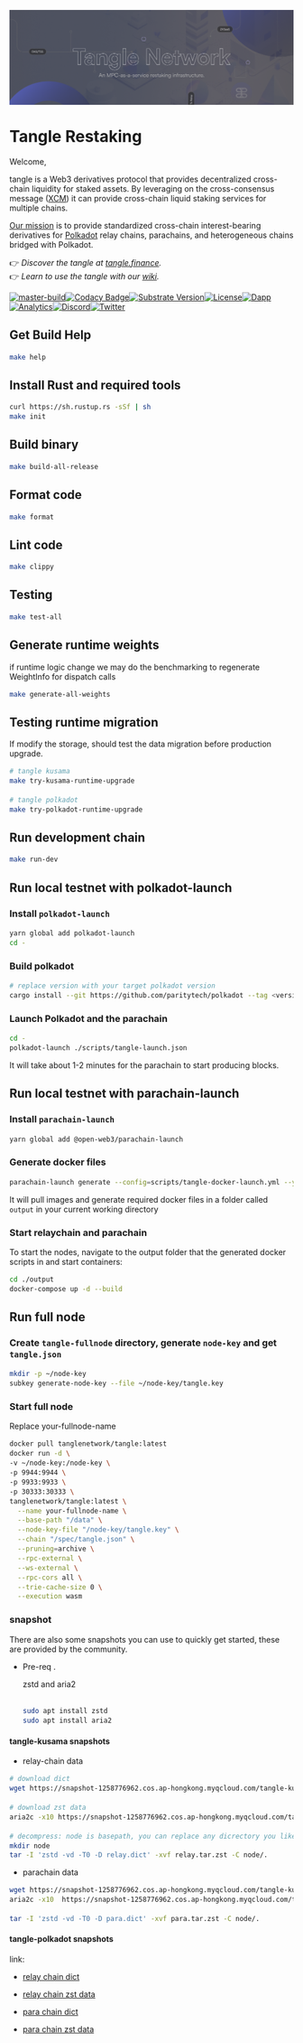 <a href="https://tangle.finance"><img align="center" src="./assets/Tangle Banner 4.png" alt="tangle Banner"/></a>

<h1 align="left">Tangle Restaking</a></h1>

<p align="left">
Welcome,

tangle is a Web3 derivatives protocol that provides decentralized cross-chain liquidity for staked assets. By leveraging on the cross-consensus message ([XCM](https://wiki.polkadot.network/docs/learn-xcm)) it can provide cross-chain liquid staking services for multiple chains.

[Our mission](https://bifrost-finance.notion.site/7df6abf2acb54b398df75230e157c7da?v=02ecfe941c5242c3b5f8c77654512b80) is to provide standardized cross-chain interest-bearing derivatives for [Polkadot](https://polkadot.network) relay chains, parachains, and heterogeneous chains bridged with Polkadot.

👉 _Discover the tangle at [tangle.finance](https://tangle.finance/)._  
👉 _Learn to use the tangle with our [wiki](https://wiki.tangle.finance/)._

</p>

<div align="left" >

[![master-build](https://img.shields.io/github/actions/workflow/status/bifrost-finance/tangle/ci-build.yml?logo=Buddy)](https://github.com/bifrost-finance/tangle/actions/workflows/ci-build.yml)[![Codacy Badge](https://app.codacy.com/project/badge/Grade/acec53276777415593c2b02b2200f62e)](https://www.codacy.com/gh/bifrost-finance/tangle?utm_source=github.com&utm_medium=referral&utm_content=bifrost-finance/tangle&utm_campaign=Badge_Grade)[![Substrate Version](https://img.shields.io/badge/Substrate-latest-brightgreen?logo=Parity%20Substrate)](https://github.com/paritytech/substrate)[![License](https://img.shields.io/github/license/bifrost-finance/tangle?color=blue)](https://github.com/bifrost-finance/tangle/blob/master/LICENSE)[![Dapp](https://img.shields.io/badge/Dapp-5c5c5c?logo=Icinga)](https://tangle.app)[![Analytics](https://img.shields.io/badge/-Analytics-5c5c5c?logo=Google%20Analytics)](https://stats.tangle.app)[![Discord](https://img.shields.io/badge/-Discord-5c5c5c?logo=Discord)](https://discord.gg/bifrost-finance)[![Twitter](https://img.shields.io/badge/-Twitter-5c5c5c?logo=Twitter)](https://twitter.com/tangleFinance)
</div>

## Get Build Help

```sh
make help
```

## Install Rust and required tools

```bash
curl https://sh.rustup.rs -sSf | sh
make init
```

## Build binary

```bash
make build-all-release
```

## Format code

```sh
make format
```

## Lint code

```sh
make clippy
```

## Testing

```bash
make test-all
```

## Generate runtime weights

if runtime logic change we may do the benchmarking to regenerate WeightInfo for dispatch calls

```bash
make generate-all-weights
```

## Testing runtime migration

If modify the storage, should test the data migration before production upgrade.

```bash
# tangle kusama
make try-kusama-runtime-upgrade

# tangle polkadot
make try-polkadot-runtime-upgrade
```

## Run development chain

```bash
make run-dev
```

## Run local testnet with polkadot-launch

### Install `polkadot-launch`

```bash
yarn global add polkadot-launch
cd -
```

### Build polkadot

```bash
# replace version with your target polkadot version
cargo install --git https://github.com/paritytech/polkadot --tag <version> polkadot --locked
```

### Launch Polkadot and the parachain

```bash
cd -
polkadot-launch ./scripts/tangle-launch.json
```

It will take about 1-2 minutes for the parachain to start producing blocks.

## Run local testnet with parachain-launch

### Install `parachain-launch`

```sh
yarn global add @open-web3/parachain-launch
```

### Generate docker files

```sh
parachain-launch generate --config=scripts/tangle-docker-launch.yml --yes
```

It will pull images and generate required docker files in a folder called `output` in your current working directory

### Start relaychain and parachain

To start the nodes, navigate to the output folder that the generated docker scripts in and start containers:

```sh
cd ./output
docker-compose up -d --build
```

## Run full node

### Create `tangle-fullnode` directory, generate `node-key` and get `tangle.json`

```sh
mkdir -p ~/node-key
subkey generate-node-key --file ~/node-key/tangle.key
```

### Start full node

Replace your-fullnode-name

```sh
docker pull tanglenetwork/tangle:latest
docker run -d \
-v ~/node-key:/node-key \
-p 9944:9944 \
-p 9933:9933 \
-p 30333:30333 \
tanglenetwork/tangle:latest \
  --name your-fullnode-name \
  --base-path "/data" \
  --node-key-file "/node-key/tangle.key" \
  --chain "/spec/tangle.json" \
  --pruning=archive \
  --rpc-external \
  --ws-external \
  --rpc-cors all \
  --trie-cache-size 0 \
  --execution wasm
```

### snapshot

There are also some snapshots you can use to quickly get started, these are provided by the community.

-   Pre-req .

    zstd and aria2

    ```sh

    sudo apt install zstd
    sudo apt install aria2
    ```

#### tangle-kusama snapshots

-   relay-chain data

```sh
# download dict
wget https://snapshot-1258776962.cos.ap-hongkong.myqcloud.com/tangle-kusama/relay.dict

# download zst data
aria2c -x10 https://snapshot-1258776962.cos.ap-hongkong.myqcloud.com/tangle-kusama/relay.tar.zst

# decompress: node is basepath, you can replace any dicrectory you like
mkdir node
tar -I 'zstd -vd -T0 -D relay.dict' -xvf relay.tar.zst -C node/.
```

-   parachain data

```sh
wget https://snapshot-1258776962.cos.ap-hongkong.myqcloud.com/tangle-kusama/para.dict
aria2c -x10  https://snapshot-1258776962.cos.ap-hongkong.myqcloud.com/tangle-kusama/para.tar.zst

tar -I 'zstd -vd -T0 -D para.dict' -xvf para.tar.zst -C node/.
```

#### tangle-polkadot snapshots

link:

-   [relay chain dict](https://snapshot-1258776962.cos.ap-hongkong.myqcloud.com/tangle-polkadot/relay.dict)
-   [relay chain zst data](https://snapshot-1258776962.cos.ap-hongkong.myqcloud.com/tangle-polkadot/relay.tar.zst)

-   [para chain dict](https://snapshot-1258776962.cos.ap-hongkong.myqcloud.com/tangle-polkadot/para.dict)
-   [para chain zst data](https://snapshot-1258776962.cos.ap-hongkong.myqcloud.com/tangle-polkadot/para.tar.zst)

